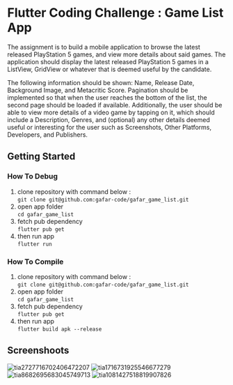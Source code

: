 # Flutter Coding Challenge : Game List App

The assignment is to build a mobile application to browse the latest released PlayStation 5 games, and view more details about said games. The application should display the latest released PlayStation 5 games in a ListView, GridView or whatever that is deemed useful by the candidate.<br>

The following information should be shown: Name, Release Date, Background Image, and Metacritic Score.
Pagination should be implemented so that when the user reaches the bottom of the list, the second page should be loaded if available. Additionally, the user should be able to view more details of a video game by tapping on it, which should include a Description, Genres, and (optional) any other details deemed useful or interesting for the user such as Screenshots, Other Platforms, Developers, and Publishers.

## Getting Started

### How To Debug
1. clone repository with command below :<br>
   ```git clone git@github.com:gafar-code/gafar_game_list.git```
2. open app folder<br>
   ```cd gafar_game_list```
3. fetch pub dependency<br>
   ```flutter pub get```
4. then run app<br>
   ```flutter run```

### How To Compile
1. clone repository with command below :<br>
   ```git clone git@github.com:gafar-code/gafar_game_list.git```
2. open app folder<br>
   ```cd gafar_game_list```
3. fetch pub dependency<br>
   ```flutter pub get```
4. then run app<br>
   ```flutter build apk --release```

## Screenshoots
![tia2727716702406472207](https://user-images.githubusercontent.com/53269873/209688463-8d3d08be-ac77-4525-a2c4-a3e7e2cbfc4e.png)
![tia1716731925546677279](https://user-images.githubusercontent.com/53269873/209688468-205164c5-3d18-4d56-bb02-81246c15c10e.png)
![tia8682695683045749713](https://user-images.githubusercontent.com/53269873/209688456-db69cf59-fc72-4877-95f6-390b685ed6b4.png)
![tia1081427518819907826](https://user-images.githubusercontent.com/53269873/209688448-13bf2c1e-65bb-4a6b-a7e0-245a71dc440e.png)
